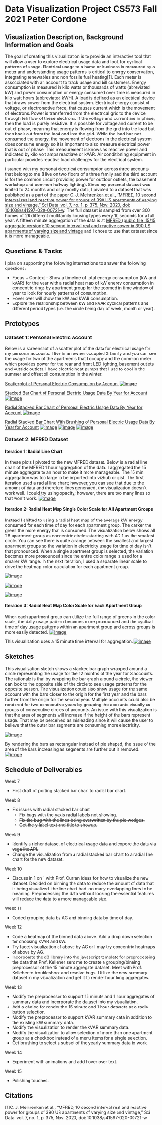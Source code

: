 # Data Visualization Project CS573 Fall 2021 Peter Cordone

## Visualization Description, Background Information and Goals

The goal of creating this visualization is to provide an interactive tool that will allow a user to explore electrical usage data and look for cyclical patterns of usage.  Electrical usage to a home or business is measured by a meter and understanding usage patterns is critical to energy conservation, integrating renewables and non fossile fuel heating[1].  Each meter is assocciated with an account to track usage and bill customers.  Energy consumption is measured in kilo watts or thousands of watts (abreviated kW) and power consumption or energy consumed over time is measured in kilo watt hours (abbreviated kWH).  A load is defined as an electrical device that draws power from the electrical system.  Electrical energy consist of voltage, or electromotive force, that causes current which is the movement of electrons.  Power is transferred from the electrical grid to the device through teh flow of these electrons.  If the voltage and current are in phase, then the load is purely resistive.  It is possible for voltage and current to be out of phase, meaning that energy is flowing from the grid into the load but then back out from the load and into the grid.  While the load has not consumed the energy, the movement of electrons in the electrical system does consume energy so it is important to also measure electrical power that is out of phase.  This measurement is knows as reactive power and indicated by kilo volt amps reactiave or kVAR.  Air conditioning equipment in particular provides reactive load challenges for the electrical system.

I started with my personal electrical consumption across three accounts that belong to me (I live on two floors of a three family and the third account is for the common circuit providing power for outdoor outlets, the basement workshop and common hallway lighting).  Since my personal dataset was limited to 24 months and only montly data, I pivoted to a dataset that was published as a part of the paper [C. J. Meinrenken et al., “MFRED, 10 second interval real and reactive power for groups of 390 US apartments of varying size and vintage,” Sci Data, vol. 7, no. 1, p. 375, Nov. 2020, doi: 10.1038/s41597-020-00721-w](https://www.nature.com/articles/s41597-020-00721-w).  The full dataset is sampled from over 300 homes of 26 different multifamily housing types every 10 seconds for a full year.  A fifteen minute aggregation of the data is at [MFRED (public file, 15/15 aggregate version): 10 second interval real and reactive power in 390 US apartments of varying size and vintage](https://dataverse.harvard.edu/dataset.xhtml?persistentId=doi:10.7910/DVN/X9MIDJ) and I chose to use that dataset since it is more manageable.

## Questions & Tasks

I plan on supporting the following interractions to answer the following questions:
* Focus + Context - Show a timeline of total energy consumption (kW and kVAR) for the year with a radial heat map of kW energy consumption in concentric rings by apartment group for the zoomed in time window of year to look for hourly patterns of consumption.
* Hover over will show the kW and kVAR consumption.
* Explore the relationship between kW and kVAR cyclical patterns and different period types (i.e. the circle being day of week, month or year).

## Prototypes

### Dataset 1: Personal Electric Account

Below is a screenshot of a scatter plot of the data for electrical usage for my personal accounts.  I live in an owner occupied 3 family and you can see the usage for two of the apartments that I occupy and the common meter which provides power for the rear and front LED lighting, basement outlets and outside outlets.  I have electric heat pumps that I use to cool in the summer and offset oil consumption in the winter.

[Scatterplot of Personal Electric Consumption by Account](https://vizhub.com/pcordone/88ab7f8fa4404167af3b1866e3fcd70f?mode=full)
[![image](
https://user-images.githubusercontent.com/447806/133937864-d8a5d491-8e60-4cfc-a4cc-e4a9f931c23c.png)](
https://user-images.githubusercontent.com/447806/133937864-d8a5d491-8e60-4cfc-a4cc-e4a9f931c23c.png)

[Stacked Bar Chart of Personal Electric Usage Data By Year for Account](https://vizhub.com/pcordone/93f904e779964c3fa8bfa169311ebf00?edit=files&file=barChart.js&mode=full)
[![image](
https://user-images.githubusercontent.com/447806/136951147-99747773-92ad-4fac-9385-8670a5154d0a.png)](
https://user-images.githubusercontent.com/447806/136951147-99747773-92ad-4fac-9385-8670a5154d0a.png)

[Radial Stacked Bar Chart of Personal Electric Usage Data By Year for Account](https://vizhub.com/pcordone/3974ffab05d94bbdb2c24a188b87eb66?mode=full)
[![image](
https://user-images.githubusercontent.com/447806/138621014-8f3e3043-b0a7-40d1-815a-91cd3c029a21.png)](
https://user-images.githubusercontent.com/447806/138621014-8f3e3043-b0a7-40d1-815a-91cd3c029a21.png)

[Radial Stacked Bar Chart With Brushing of Personal Electric Usage Data By Year for Account](https://vizhub.com/pcordone/28aa056b1c374fb5aeb1e281a802a8bf?mode=full)
[![image](
https://user-images.githubusercontent.com/447806/139498642-09499915-6d4e-49e1-8525-d25d9cf3794c.png)](
https://user-images.githubusercontent.com/447806/139498642-09499915-6d4e-49e1-8525-d25d9cf3794c.png)
[![image](
https://user-images.githubusercontent.com/447806/139498649-1537bfb0-0557-4f05-bc27-06ad39c02116.png)](
https://user-images.githubusercontent.com/447806/139498649-1537bfb0-0557-4f05-bc27-06ad39c02116.png)
[![image](
https://user-images.githubusercontent.com/447806/139498663-d519bf4c-0e98-4e00-a3f3-40af3e5503f9.png)](
https://user-images.githubusercontent.com/447806/139498663-d519bf4c-0e98-4e00-a3f3-40af3e5503f9.png)


### Dataset 2: MFRED Dataset

#### Iteration 1: Radial Line Chart

In these plots I pivoted to the new MFRED dataset.
Below is a radial line chart of the MFRED 1 hour aggregation of the data.  I aggregated the 15 minute aggregate to an hour to make it more manageable.  The 15 min aggregation was too large to be imported into vizhub or gist.  The first iteration used a radial line chart; however, you can see that due to the amount of data and therefore lines generated, the visualization doesn't work well.  I could try using opacity; however, there are too many lines so that won't work.
[![image](
https://user-images.githubusercontent.com/447806/140840065-1eaf3cca-f6f1-46bd-ada9-32c2a4f4a940.png)](
https://user-images.githubusercontent.com/447806/140840065-1eaf3cca-f6f1-46bd-ada9-32c2a4f4a940.png)

#### Iteration 2: Radial Heat Map Single Color Scale for All Apartment Groups
Instead I shifted to using a radial heat map of the average kW energy consumed for each time of day for each apartment group.  The darker the green the more energy that is consumed.  The visualization below shows all 26 apartment group as concentric circles starting with AG 1 as the smallest circle.  You can see there is quite a range between the smallest and largest apartment groups so the variation in electricity usage for time of day isn't that pronounced.  When a single apartment group is selected, the variation becomes more pronounced since the entire color range is used for a smaller kW range.  In the next iteration, I used a separate linear scale to drive the heatmap color calculation for each apartment group.

[![image](
https://user-images.githubusercontent.com/447806/141706715-2a79cd06-918c-433c-a707-453b5e2f22bd.png)](
https://user-images.githubusercontent.com/447806/141706715-2a79cd06-918c-433c-a707-453b5e2f22bd.png)


[![image](
https://user-images.githubusercontent.com/447806/141706722-a1ab9aa5-a828-4e70-adcb-87bce6921312.png)](
https://user-images.githubusercontent.com/447806/141706722-a1ab9aa5-a828-4e70-adcb-87bce6921312.png)

[![image](
https://user-images.githubusercontent.com/447806/141706723-9d4e5e9f-d1a9-4838-b0d8-fffe9940e597.png)](
https://user-images.githubusercontent.com/447806/141706723-9d4e5e9f-d1a9-4838-b0d8-fffe9940e597.png)

#### Iteration 3: Radial Heat Map Color Scale for Each Apartment Group
When each apartment group can utilize the full range of greens in the color scale, the daily usage pattern becomes more pronounced and the cyclical time of day usage patterns within an apartment group and across groups is more easily detected.
[![image](
https://user-images.githubusercontent.com/447806/141706733-d818e287-dede-4c38-abcd-48417a8f4425.png)](
https://user-images.githubusercontent.com/447806/141706733-d818e287-dede-4c38-abcd-48417a8f4425.png)

This visualization uses a 15 minute time interval for aggregation.
[![image](
https://user-images.githubusercontent.com/447806/142347476-70200c71-2e47-4360-9a4e-116b642c4908.png)](
https://user-images.githubusercontent.com/447806/142347476-70200c71-2e47-4360-9a4e-116b642c4908.png)

## Sketches

This visualization sketch shows a stacked bar graph wrapped around a circle representing the usage for the 12 months of the year for 3 accounts.  The rationale is that by wrapping the bar graph around a circle, the viewer can look to the opposite side of the circle to see usage patterns for the opposite season.  The visualization could also show usage for the same account with the bars closer to the origin for the first year and the bars further from the origin for the second year.  Multiple accounts could also be rendered for two consecutive years by grouping the accounts visually as groups of consecutive circles of accounts.  An issue with this visualization is that the area of segments will increase if the height of the bars represent usage.  That may be perceived as misleading since it will cause the user to believe that the outer bar segments are consuming more electricity.

[![image](https://user-images.githubusercontent.com/447806/133938224-1bc1bfc5-3cd1-439e-a079-243d89931b48.png)](https://user-images.githubusercontent.com/447806/133938224-1bc1bfc5-3cd1-439e-a079-243d89931b48.png)

By rendering the bars as rectangular instead of pie shaped, the issue of the area of the bars increasing as segments are further out is removed.
[![image](
https://user-images.githubusercontent.com/447806/133938231-ae7a1b6b-bd14-46a2-b126-a578d11f0b41.png)](
https://user-images.githubusercontent.com/447806/133938231-ae7a1b6b-bd14-46a2-b126-a578d11f0b41.png)

## Schedule of Deliverables
Week 7
* First draft of porting stacked bar chart to radial bar chart.<br>

Week 8
* Fix issues with radial stacked bar chart
  * <strike>Fix bugs with the yaxis radial labels not showing.</strike>
  * <strike>Fix the bug with the lines being overwritten by the pie wedges.</strike>
  * <strike>Get the y label text and title to showup.</strike><br>

Week 9
* <strike>Identify a richer dataset of electrical usage data and expore the data via vega lite API.</strike>
* Change the visualization from a radial stacked bar chart to a radial line chart for the new dataset.

Week 10
* Discuss in 1 on 1 with Prof. Curran ideas for how to visualize the new dataset.  Decided on binning the data to reduce the amount of data that is being visualized.  the line chart had too many overlapping lines to be meaning.  Preprocessing the data without loosing the essential features will reduce the data to a more manageable size.

Week 11
* Coded grouping data by AG and binning data by time of day.

Week 12
* Code a heatmap of the binned data above.  Add a drop down selection for choosing kVAR and kW.
* Try facet visualization of above by AG or I may try concentric heatmaps of above by AG.
* Incorporate the d3 library into the javascript template for preprocessing the data that Prof. Kelleher sent me to create a grouping/binning preprocessor of the 15 minute aggregate dataset.  Meet with Prof. Kelleher to troubleshoot and resolve bugs.  Utilize the new summary dataset in my visualization and get it to render hour long aggregates.

Week 13
* Modify the preprocessor to support 15 minute and 1 hour aggregates of summary data and incorporate the dataset into my visualiation.
* Add a choice for render the 15 minute and 1 hour datasets as a radio button selection.
* Modify the preprocessor to support kVAR summary data in addition to the existing kW summary data.
* Modify the visualization to render the kVAR summary data.
* Modify the visualization to allow selection of more than one apartment group as a checkbox instead of a menu items for a single selection.
* Get brushing to select a subset of the yearly summary data to work.

Week 14
* Experiment with animations and add hover over text.

Week 15 
* Polishing touches.

## Citations
[1]C. J. Meinrenken et al., “MFRED, 10 second interval real and reactive power for groups of 390 US apartments of varying size and vintage,” Sci Data, vol. 7, no. 1, p. 375, Nov. 2020, doi: 10.1038/s41597-020-00721-w.

